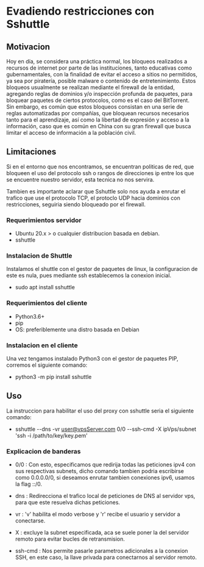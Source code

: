 # Evadiendo restricciones con Sshuttle
 
## Motivacion

Hoy en día, se considera una práctica normal, los bloqueos realizados a recursos de internet por parte de
las instituciones, tanto educativas como gubernamentales, con la finalidad de evitar el acceso a sitios no permitidos,
ya sea por piratería, posible malware o contenido de entretenimiento. Estos bloqueos usualmente se realizan
mediante el firewall de la entidad, agregando reglas de dominios y/o inspección profunda de paquetes, para
bloquear paquetes de ciertos protocolos, como es el caso del BitTorrent. Sin embargo, es común que estos bloqueos
consistan en una serie de reglas automatizadas por compañías, que bloquean recursos necesarios tanto para el
aprendizaje, así como la libertad de expresión y acceso a la información, caso que es común en China con su gran
firewall que busca limitar el acceso de información a la población civil.

## Limitaciones

Si en el entorno que nos encontramos, se encuentran politicas de red, que bloqueen el uso del
protocolo ssh o rangos de direcciones ip entre los que se encuentre nuestro servidor, esta
tecnica no nos servira.

Tambien es importante aclarar que Sshuttle solo nos ayuda a enrutar el trafico que use el protocolo
TCP, el protoclo UDP hacia dominios con restricciones, seguiria siendo bloqueado por el firewall.

### Requerimientos servidor

- Ubuntu 20.x > o cualquier distribucion basada en debian.
- sshuttle

### Instalacion de Shuttle

Instalamos el shuttle con el gestor de paquetes de linux, la configuracion de este
es nula, pues mediante ssh establecemos la conexion inicial.

- sudo apt install sshuttle

### Requerimientos del cliente

- Python3.6+
- pip
- OS: preferiblemente una distro basada en Debian

### Instalacion en el cliente

Una vez tengamos instalado Python3 con el gestor de paquetes PIP, corremos el siguiente comando:

- python3 -m pip install sshuttle

## Uso

La instruccion para habilitar el uso del proxy con sshuttle seria el siguiente comando:

- sshuttle --dns -vr user@vpsServer.com 0/0 --ssh-cmd -X ipVps/subnet 'ssh -i /path/to/key/key.pem'

### Explicacion de banderas

- 0/0 : Con esto, especificamos que redirija todas las peticiones ipv4 con sus respectivas subnets,
dicho comando tambien podria escribirse como 0.0.0.0/0, si deseamos enrutar tambien conexiones ipv6, usamos la flag ::/0.

- dns : Redirecciona el trafico local de peticiones de DNS al servidor vps, para que este resuelva
dichas peticiones.

- vr : 'v' habilita el modo verbose y 'r' recibe el usuario y servidor a conectarse.

- X : excluye la subnet especificada, aca se suele poner la del servidor remoto para evitar bucles de retransmision.

- ssh-cmd : Nos permite pasarle parametros adicionales a la conexion SSH, en este caso, la llave privada para conectarnos al servidor remoto.









